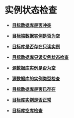 # 实例状态检查<a name="drs_12_0006"></a>

-   **[目标数据库是否冲突](目标数据库是否冲突.md)**  

-   **[目标端数据实例是否为空](目标端数据实例是否为空.md)**  

-   **[目标库是否存在只读实例](目标库是否存在只读实例.md)**  

-   **[目标数据库只读实例状态检查](目标数据库只读实例状态检查.md)**  

-   **[源数据库实例是否为空](源数据库实例是否为空.md)**  

-   **[源数据库的实例类型检查](源数据库的实例类型检查.md)**  

-   **[目标数据库是否已存在](目标数据库是否已存在.md)**  

-   **[目标库实例是否正常](目标库实例是否正常.md)**  

-   **[目标库空库检查](目标库空库检查.md)**  


